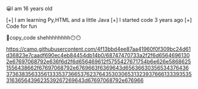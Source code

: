 😀I am 16 years old

[+] I am learning Py,HTML and a little Java
[+] I started code 3 years ago
[+] Code for fun

🐶copy_code shehhhhhhhh😶😶


https://camo.githubusercontent.com/4f13bbd4ee87aa41960f0f309bc24d61d36823e7caadf690ec4eb84454db14b0/68747470733a2f2f6d65646961302e67697068792e636f6d2f6d656469612f5755427671754b6e626e58686251556438662f67697068792e6769663f6369643d656366303565343764363736383563356133353736653762376435303065313239376661333935353163656439623539267269643d67697068792e676966
